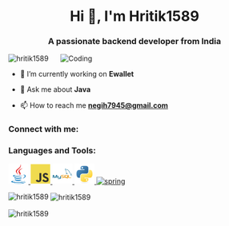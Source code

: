 <h1 align="center">Hi 👋, I'm Hritik1589</h1>
<h3 align="center">A passionate backend developer from India</h3>
<img align="right" alt="Coding" width="400" src="https://cdn.dribbble.com/users/2131993/screenshots/9708020/media/839ef4840886e3c7e9af9fa9b4801617.png?compress=1&resize=1000x750&vertical=top">

<p align="left"> <img src="https://komarev.com/ghpvc/?username=hritik1589&label=Profile%20views&color=0e75b6&style=flat" alt="hritik1589" /> </p>

- 🔭 I’m currently working on **Ewallet**

- 💬 Ask me about **Java**

- 📫 How to reach me **negih7945@gmail.com**

<h3 align="left">Connect with me:</h3>
<p align="left">
</p>

<h3 align="left">Languages and Tools:</h3>
<p align="left"> <a href="https://www.java.com" target="_blank" rel="noreferrer"> <img src="https://raw.githubusercontent.com/devicons/devicon/master/icons/java/java-original.svg" alt="java" width="40" height="40"/> </a> <a href="https://developer.mozilla.org/en-US/docs/Web/JavaScript" target="_blank" rel="noreferrer"> <img src="https://raw.githubusercontent.com/devicons/devicon/master/icons/javascript/javascript-original.svg" alt="javascript" width="40" height="40"/> </a> <a href="https://www.mysql.com/" target="_blank" rel="noreferrer"> <img src="https://raw.githubusercontent.com/devicons/devicon/master/icons/mysql/mysql-original-wordmark.svg" alt="mysql" width="40" height="40"/> </a> <a href="https://www.python.org" target="_blank" rel="noreferrer"> <img src="https://raw.githubusercontent.com/devicons/devicon/master/icons/python/python-original.svg" alt="python" width="40" height="40"/> </a> <a href="https://spring.io/" target="_blank" rel="noreferrer"> <img src="https://www.vectorlogo.zone/logos/springio/springio-icon.svg" alt="spring" width="40" height="40"/> </a> </p>

<p><img align="left" src="https://github-readme-stats.vercel.app/api/top-langs?username=hritik1589&show_icons=true&locale=en&layout=compact" alt="hritik1589" /></p>

<p>&nbsp;<img align="center" src="https://github-readme-stats.vercel.app/api?username=hritik1589&show_icons=true&locale=en" alt="hritik1589" /></p>

<p><img align="center" src="https://github-readme-streak-stats.herokuapp.com/?user=hritik1589&" alt="hritik1589" /></p>
